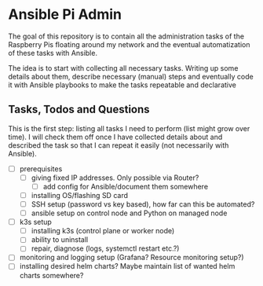 # Ansible Pi Admin

The goal of this repository is to contain all the administration tasks of the Raspberry Pis floating around my network and the eventual automatization of these tasks with Ansible. 

The idea is to start with collecting all necessary tasks. Writing up some details about them, describe necessary (manual) steps and eventually code it with Ansible playbooks to make the tasks repeatable and declarative

## Tasks, Todos and Questions

This is the first step: listing all tasks I need to perform (list might grow over time). I will check them off once I have collected details about and described the task so that I can repeat it easily (not necessarily with Ansible). 

- [ ] prerequisites
    - [ ] giving fixed IP addresses. Only possible via Router?
        - [ ] add config for Ansible/document them somewhere
    - [ ] installing OS/flashing SD card
    - [ ] SSH setup (password vs key based), how far can this be automated?
    - [ ] ansible setup on control node and Python on managed node
- [ ] k3s setup
    - [ ] installing k3s (control plane or worker node)
    - [ ] ability to uninstall
    - [ ] repair, diagnose (logs, systemctl restart etc.?)
- [ ] monitoring and logging setup (Grafana? Resource monitoring setup?)
- [ ] installing desired helm charts? Maybe maintain list of wanted helm charts somewhere?
